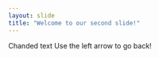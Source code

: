 ```yaml
---
layout: slide
title: "Welcome to our second slide!"
---
```

Chanded text
Use the left arrow to go back!
